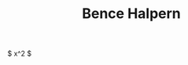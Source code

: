 ﻿---
permalink: /example/
title: "Bence Halpern"
excerpt: "Example"
author_profile: false
redirect_from: 
  - /example/
  - /example.html
---

$ x^2 $